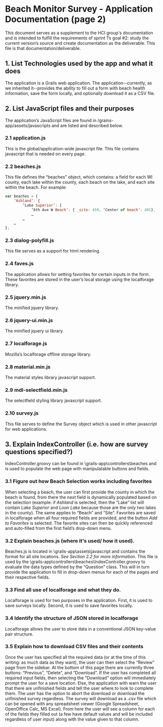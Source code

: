 # Beach Monitor Survey - Application Documentation (page 2)

This document serves as a supplement to the HCI group's documentation and is intended to fulfill the requirements of sprint 1’s goal #2: study the current version’s source and create documentation as the deliverable. This file is that documentation/deliverable.

## 1. List Technologies used by the app and what it does
The application is a Grails web application. The application--currently, as we inherited it--provides the ability to fill out a form with beach health information, save the form locally, and optionally download it as a CSV file.
## 2. List JavaScript files and their purposes
The application’s JavaScript files are found in /grains-app/assets/javascripts and are listed and described below.
### 2.1 application.js
This is the global/application-wide javascript file. This file contains javascript that is needed on every page. 
### 2.2 beaches.js
This file defines the “beaches” object, which contains: a field for each WI county, each lake within the county, each beach on the lake, and each site within the beach.  For example:
```javascript
var beaches = {
    ‘Ashland’: {
        ‘Lake Superior’: {
            ‘6th Ave W Beach’: { _site: 459, ‘Center of beach’: 491},
            …
        …
    …
};
```
### 2.3 dialog-polyfill.js
This file serves as a support for html rendering.
### 2.4 faves.js
The application allows for setting favorites for certain inputs in the form. These favorites are stored in the user’s local storage using the localforage library.
### 2.5 jquery.min.js
The minified jquery library.
### 2.6 jquery-ui.min.js
The minified jquery ui library.
### 2.7 localforage.js
Mozilla’s localforage offline storage library.
### 2.8 material.min.js
The material styles library javascript support.
### 2.9 mdl-selectfield.min.js
The selectfield styling library javascript support.
### 2.10 survey.js
This file serves to define the Survey object which is used in other javascript for web applications.
## 3. Explain IndexController (i.e. how are survey questions specified?)
IndexController.groovy can be found in \grails-app\controllers\beaches and is used to populate the web page with manipulatable buttons and fields.
### 3.1 Figure out how Beach Selection works including favorites
When selecting a beach, the user can first provide the county in which the beach is found, from there the next field is dynamically populated based on the selection (example: if *Ashland* is selected, then the “Lake” list will contain *Lake Superior* and *Loon Lake* because those are the only two lakes in the county). The same applies to “Beach” and “Site”.
Favorites are saved in localforage when all four required fields are provided, and the button *Add to Favorites* is selected.  The favorite sites can then be quickly referenced and auto-filled from the first field’s drop-down menu.
### 3.2 Explain beaches.js (where it's used/ how it used).
Beaches.js is located in \grails-app\assets\javascript and contains the format for all site locations.  *See Section 2.2 for more information.*
This file is used by the \grails-app\controllers\beaches\IndexController.groovy to evaluate the data types defined by the “Question” class.   This will in turn provide the application to fill in drop-down menus for each of the pages and their respective fields. 
### 3.3 Find all use of localforage and what they do.
Localforage is used for two purposes in the application. First, it is used to save surveys locally. Second, it is used to save favorites locally.
### 3.4 Identify the structure of JSON stored in localforage
Localforage allows the user to store data in a conventional JSON key-value pair structure.
### 3.5 Explain how to download CSV files and their contents
Once the user has specified all the required data (or at the time of this writing: as much data as they want), the user can then select the “Review” page from the sidebar.  At the bottom of this page there are currently three buttons: “Previous”, “Delete”, and “Download”.  If the user has completed all required input fields, then selecting the “Download” option will immediately prompt the user for a save location.  Else, the application with warn the user that there are unfinished fields and tell the user where to look to complete them.  The user has the option to abort the download or download the unfinished survey regardless.  The survey will download as a .csv file which can be opened with any spreadsheet viewer (Google Spreadsheet, OpenOffice Calc, MS Excel).  From here the user will see a column for each of the fields they filled out (a few have default values and will be included regardless of user input) along with the value given to that column.
